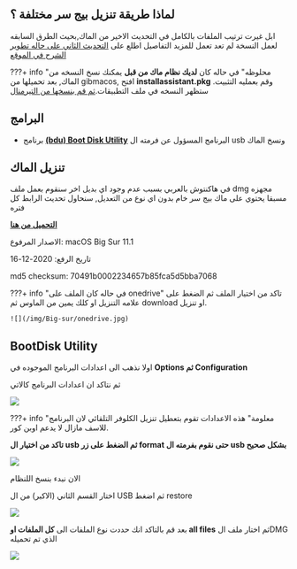 ## لماذا طريقة تنزيل بيج سر مختلفة ؟

ابل غيرت ترتيب الملفات بالكامل في التحديث الاخير من الماك,بحيث الطرق السابقه لعمل النسخة لم تعد تعمل
للمزيد التفاصيل اطلع على [التحديث الثاني على حاله تطوير الشرح في الموقع](https://هاكنتوش.com/%d8%ad%d8%a7%d9%84%d9%87-%d8%aa%d8%b7%d9%88%d9%8a%d8%b1-%d8%a7%d9%84%d8%a5%d8%b5%d8%af%d8%a7%d8%b1-%d8%a7%d9%84%d8%ab%d8%a7%d9%86%d9%8a-%d9%85%d9%86-%d8%b4%d8%b1%d8%ad-%d8%a7%d9%84%d9%87%d8%a7%d9%83/)

???+ info "محلوظه"
	في حاله كان **لديك نظام ماك من قبل** يمكنك نسخ النسخه من الماك, بعد تحميلها من gibmacos, افتح **installassistant.pkg** وقم بعمليه التثبيت. ستظهر النسخه في ملف التطبيقات.[ثم قم بنسخها من التيرمنال](https://forum.هاكنتوش.com/threads/kif-tnsx-nzam-almak-al-usb-mn-altirmnal.107/)

## البرامج
- برنامج **[(bdu) Boot Disk Utility](http://cvad-mac.narod.ru/index/bootdiskutility_exe/0-5)** البرنامج المسؤول عن فرمته ال usb ونسخ الماك

## تنزيل الماك
في هاكنتوش بالعربي بسبب عدم وجود اي بديل اخر سنقوم بعمل ملف dmg مجهزه مسبقا يحتوي على ماك بيج سر خام بدون اي نوع من التعديل,
سنحاول تحديث الرابط كل فتره

[**التحميل من هنا**](https://www.mediafire.com/file/9w3xf5xus9mv6xd/Arhackintosh%2528BS11.1%2529.dmg/file)

الاصدار المرفوع: macOS Big Sur 11.1

تاريخ الرفع: 2020-12-16

md5 checksum: 70491b0002234657b85fca5d5bba7068

???+ info "في حاله كان الملف على onedrive"
    تاكد من اختيار الملف ثم الضغط على علامه التنزيل او كلك يمين من الماوس ثم download او تنزيل.

    ![](/img/Big-sur/onedrive.jpg)

## BootDisk Utility

اولا نذهب الى اعدادات البرنامج الموجوده في **Options ثم Configuration**

ثم نتاكد ان اعدادات البرنامج كالاتي

![](/img/Big-sur/BDU-Config.png#zoom)

???+ info "معلومة"
	هذه الاعدادات تقوم بتعطيل تنزيل الكلوفر التلقائي لان البرنامج للاسف مازال لا يدعم اوبن كور.

**تاكد من اختيار ال usb ثم الضغط على زر format حتى نقوم بفرمته ال usb بشكل صحيح**

![](/img/Big-sur/bdu-format.png)

الان نبدء بنسخ اللنظام 

اختار القسم الثاني (الاكبر) من ال USB ثم اضغط restore

![](/img/Big-sur/BDU-restore.png)

بعد قم بالتاكد انك حددت نوع الملفات الى **كل الملفات او all files** ثم اختار ملف الDMG الذي تم تحميله

![](/img/Big-sur/BDU-select.jpg)
